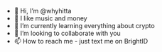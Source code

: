 - 👋 Hi, I’m @whyhitta
- 👀 I like music and money
- 🌱 I’m currently learning everything about crypto 
- 💞️ I’m looking to collaborate with you 
- 📫 How to reach me - just text me on BrightID

<!---
whyhitta/whyhitta is a money mashine - very special ✨ 

